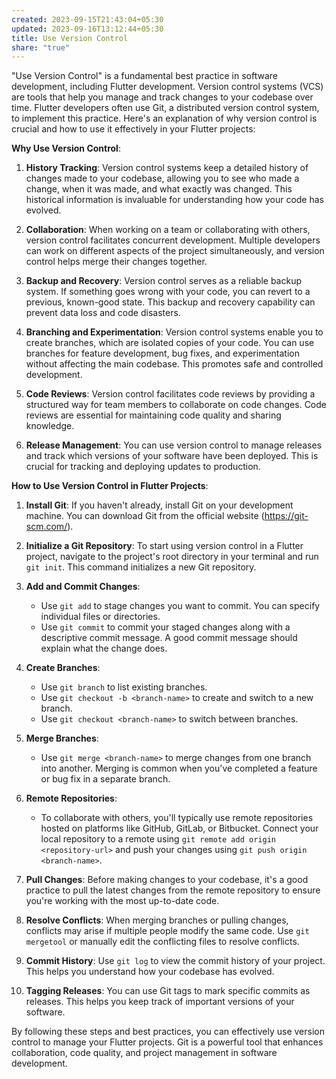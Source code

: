 ```yaml
---
created: 2023-09-15T21:43:04+05:30
updated: 2023-09-16T13:12:44+05:30
title: Use Version Control
share: "true"
---
```

"Use Version Control" is a fundamental best practice in software development, including Flutter development. Version control systems (VCS) are tools that help you manage and track changes to your codebase over time. Flutter developers often use Git, a distributed version control system, to implement this practice. Here's an explanation of why version control is crucial and how to use it effectively in your Flutter projects:

**Why Use Version Control**:

1. **History Tracking**: Version control systems keep a detailed history of changes made to your codebase, allowing you to see who made a change, when it was made, and what exactly was changed. This historical information is invaluable for understanding how your code has evolved.

2. **Collaboration**: When working on a team or collaborating with others, version control facilitates concurrent development. Multiple developers can work on different aspects of the project simultaneously, and version control helps merge their changes together.

3. **Backup and Recovery**: Version control serves as a reliable backup system. If something goes wrong with your code, you can revert to a previous, known-good state. This backup and recovery capability can prevent data loss and code disasters.

4. **Branching and Experimentation**: Version control systems enable you to create branches, which are isolated copies of your code. You can use branches for feature development, bug fixes, and experimentation without affecting the main codebase. This promotes safe and controlled development.

5. **Code Reviews**: Version control facilitates code reviews by providing a structured way for team members to collaborate on code changes. Code reviews are essential for maintaining code quality and sharing knowledge.

6. **Release Management**: You can use version control to manage releases and track which versions of your software have been deployed. This is crucial for tracking and deploying updates to production.

**How to Use Version Control in Flutter Projects**:

1. **Install Git**: If you haven't already, install Git on your development machine. You can download Git from the official website (https://git-scm.com/).

2. **Initialize a Git Repository**: To start using version control in a Flutter project, navigate to the project's root directory in your terminal and run `git init`. This command initializes a new Git repository.

3. **Add and Commit Changes**:
   - Use `git add` to stage changes you want to commit. You can specify individual files or directories.
   - Use `git commit` to commit your staged changes along with a descriptive commit message. A good commit message should explain what the change does.

4. **Create Branches**:
   - Use `git branch` to list existing branches.
   - Use `git checkout -b <branch-name>` to create and switch to a new branch.
   - Use `git checkout <branch-name>` to switch between branches.

5. **Merge Branches**:
   - Use `git merge <branch-name>` to merge changes from one branch into another. Merging is common when you've completed a feature or bug fix in a separate branch.

6. **Remote Repositories**:
   - To collaborate with others, you'll typically use remote repositories hosted on platforms like GitHub, GitLab, or Bitbucket. Connect your local repository to a remote using `git remote add origin <repository-url>` and push your changes using `git push origin <branch-name>`.

7. **Pull Changes**: Before making changes to your codebase, it's a good practice to pull the latest changes from the remote repository to ensure you're working with the most up-to-date code.

8. **Resolve Conflicts**: When merging branches or pulling changes, conflicts may arise if multiple people modify the same code. Use `git mergetool` or manually edit the conflicting files to resolve conflicts.

9. **Commit History**: Use `git log` to view the commit history of your project. This helps you understand how your codebase has evolved.

10. **Tagging Releases**: You can use Git tags to mark specific commits as releases. This helps you keep track of important versions of your software.

By following these steps and best practices, you can effectively use version control to manage your Flutter projects. Git is a powerful tool that enhances collaboration, code quality, and project management in software development.